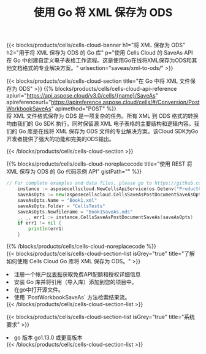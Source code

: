 ﻿---
title: 使用 Go 将 XML 保存为 ODS
description: 利用Aspose.Cells Cloud SDK for Go将XML格式文件保存为ODS格式文件。
kwords: Excel, Save XML as ODS, REST, Go
howto: How to save XML as ODS using Aspose.Cells Cloud Go library.
---
{{< blocks/products/cells/cells-cloud-banner h1="将 XML 保存为 ODS" h2="用于将 XML 保存为 ODS 的 Go 库" p="使用 Cells Cloud 的 SaveAs API 在 Go 中创建自定义电子表格工作流程。这是使用Go在线将XML保存为ODS和其他文档格式的专业解决方案。" urlsection="saveas/xml-to-ods/" >}}

{{< blocks/products/cells/cells-cloud-section title="在 Go 中将 XML 文件保存为 ODS" >}}
{{% blocks/products/cells/cells-cloud-api-reference apiurl="https://api.aspose.cloud/v3.0/cells/{name}/SaveAs" apireferenceurl="https://apireference.aspose.cloud/cells/#/Conversion/PostWorkbookSaveAs" apimethod="POST" %}}
<br/>
将 XML 文件格式保存为 ODS 是一项复杂的任务。所有 XML 到 ODS 格式的转换均由我们的 Go SDK 执行，同时保留源 XML 电子表格的主要结构和逻辑内容。我们的 Go 库是在线将 XML 保存为 ODS 文件的专业解决方案。该Cloud SDK为Go开发者提供了强大的功能和完美的ODS输出。

{{< /blocks/products/cells/cells-cloud-section >}}

{{% blocks/products/cells/cells-cloud-noreplacecode title="使用 REST 将 XML 保存为 ODS 的 Go 代码示例 API" gistPath="" %}}
  
```go
// For complete examples and data files, please go to https://github.com/aspose-cells-cloud/aspose-cells-cloud-go/
    instance := asposecellscloud.NewCellsApiService(os.Getenv("ProductClientId"), os.Getenv("ProductClientSecret"))
    saveAsOpts := new(asposecellscloud.CellsSaveAsPostDocumentSaveAsOpts)
    saveAsOpts.Name = "Book1.xml"
    saveAsOpts.Folder = "CellsTests"
    saveAsOpts.Newfilename = "Book1SaveAs.ods"
    _, _, err1 := instance.CellsSaveAsPostDocumentSaveAs(saveAsOpts)
    if err1 != nil {
	    println(err1)
    }
```
  
{{% /blocks/products/cells/cells-cloud-noreplacecode %}}
<br/>
{{< blocks/products/cells/cells-cloud-section-list isGrey="true" title="了解如何使用 Cells Cloud Go 库将 XML 保存为 ODS。" >}}
<li>注册一个帐户<a href="https://dashboard.aspose.cloud/">仪表板</a>获取免费API配额和授权详细信息</li>
<li>安装 Go 库并将引用（导入库）添加到您的项目中。</li>
<li>在go中打开源文件。</li>
<li>使用 `PostWorkbookSaveAs` 方法检索结果流。</li>
{{< /blocks/products/cells/cells-cloud-section-list >}}

{{< blocks/products/cells/cells-cloud-section-list isGrey="true" title="系统要求" >}}
<li>go 版本 go1.13.0 或更高版本</li>
{{< /blocks/products/cells/cells-cloud-section-list >}}
